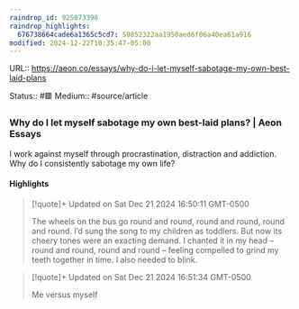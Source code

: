 ```yaml
---
raindrop_id: 925073398
raindrop_highlights:
  676738664cade6a1365c5cd7: 59852322aa1950aed6f06a40ea61a916
modified: 2024-12-22T10:35:47-05:00
---
```


URL:: https://aeon.co/essays/why-do-i-let-myself-sabotage-my-own-best-laid-plans

Status:: #🟥
Medium:: #source/article


### Why do I let myself sabotage my own best-laid plans? | Aeon Essays

I work against myself through procrastination, distraction and addiction. Why do I consistently sabotage my own life?

#### Highlights

> [!quote]+ Updated on Sat Dec 21 2024 16:50:11 GMT-0500
>
> The wheels on the bus go round and round, round and round, round and round. I’d sung the song to my children as toddlers. But now its cheery tones were an exacting demand. I chanted it in my head – round and round, round and round – feeling compelled to grind my teeth together in time. I also needed to blink.

> [!quote]+ Updated on Sat Dec 21 2024 16:51:34 GMT-0500
>
> Me versus myself
